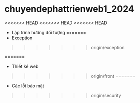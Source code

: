 # chuyendephattrienweb1_2024
<<<<<<< HEAD
<<<<<<< HEAD
<<<<<<< HEAD
- Lập trình hướng đối tượng
=======
- Exception
>>>>>>> origin/exception
 
=======
- Thiết kế web
>>>>>>> origin/front
=======
- Các lỗi bảo mật
>>>>>>> origin/security
